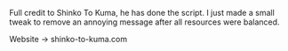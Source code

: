 Full credit to Shinko To Kuma, he has done the script. I just made a small tweak to remove an annoying message after all resources were balanced.

Website -> shinko-to-kuma.com
